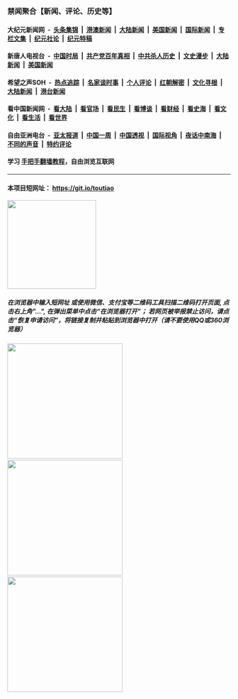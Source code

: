 ### 禁闻聚合【新闻、评论、历史等】

#### 大纪元新闻网 &nbsp;-&nbsp; [头条集锦](indexes/E头条集锦.md?t=03030502) &nbsp;|&nbsp; [港澳新闻](indexes/E港澳新闻.md?t=03030502)  &nbsp;|&nbsp; [大陆新闻](indexes/E大陆新闻.md?t=03030502) &nbsp;|&nbsp; [美国新闻](indexes/E美国新闻.md?t=03030502) &nbsp;|&nbsp; [国际新闻](indexes/E国际新闻.md?t=03030502) &nbsp;|&nbsp; [专栏文集](indexes/E专栏文集.md?t=03030502) &nbsp;|&nbsp; [纪元社论](indexes/E纪元社论.md?t=03030502) &nbsp;|&nbsp; [纪元特稿](indexes/E纪元特稿.md?t=03030502) 

#### 新唐人电视台 &nbsp;-&nbsp; [中国时局](indexes/N中国时局.md?t=03030502) &nbsp;|&nbsp; [共产党百年真相](indexes/N共产党百年真相.md?t=03030502) &nbsp;|&nbsp; [中共杀人历史](indexes/N中共杀人历史.md?t=03030502) &nbsp;|&nbsp; [文史漫步](indexes/N文史漫步.md?t=03030502) &nbsp;|&nbsp; [大陆新闻](indexes/N大陆新闻.md?t=03030502) &nbsp;|&nbsp; [美国新闻](indexes/N美国新闻.md?t=03030502)

#### 希望之声SOH &nbsp;-&nbsp; [热点追踪](indexes/H热点追踪.md?t=03030502) &nbsp;|&nbsp; [名家谈时事](indexes/H名家谈时事.md?t=03030502) &nbsp;|&nbsp; [个人评论](indexes/H个人评论.md?t=03030502)  &nbsp;|&nbsp; [红朝解密](indexes/H红朝解密.md?t=03030502) &nbsp;|&nbsp; [文化寻根](indexes/H文化寻根.md?t=03030502) &nbsp;|&nbsp; [大陆新闻](indexes/H大陆新闻.md?t=03030502) &nbsp;|&nbsp; [港台新闻](indexes/H港台新闻.md?t=03030502)

#### 看中国新闻网 &nbsp;-&nbsp; [看大陆](indexes/S看大陆.md?t=03030502) &nbsp;|&nbsp; [看官场](indexes/S看官场.md?t=03030502) &nbsp;|&nbsp; [看民生](indexes/S看民生.md?t=03030502)  &nbsp;|&nbsp; [看博谈](indexes/S看博谈.md?t=03030502) &nbsp;|&nbsp; [看财经](indexes/S看财经.md?t=03030502) &nbsp;|&nbsp; [看史海](indexes/S看史海.md?t=03030502) &nbsp;|&nbsp; [看文化](indexes/S看文化.md?t=03030502) &nbsp;|&nbsp; [看生活](indexes/S看生活.md?t=03030502) &nbsp;|&nbsp; [看世界](indexes/S看世界.md?t=03030502)

#### 自由亚洲电台 &nbsp;-&nbsp; [亚太报道](indexes/R亚太报道.md?t=03030502) &nbsp;|&nbsp; [中国一周](indexes/R中国一周.md?t=03030502) &nbsp;|&nbsp; [中国透视](indexes/R中国透视.md?t=03030502)  &nbsp;|&nbsp; [国际视角](indexes/R国际视角.md?t=03030502) &nbsp;|&nbsp; [夜话中南海](indexes/R夜话中南海.md?t=03030502) &nbsp;|&nbsp; [不同的声音](indexes/R不同的声音.md?t=03030502) &nbsp;|&nbsp; [特约评论](indexes/R特约评论.md?t=03030502)

#### 学习 [手把手翻墙教程](https://github.com/gfw-breaker/guides/wiki)，自由浏览互联网

----

#### 本项目短网址： https://git.io/toutiao
<img src="https://raw.githubusercontent.com/gfw-breaker/banned-news/master/scripts/img/qr.png" width="200px"/>  

##### 在浏览器中输入短网址 或使用微信、支付宝等二维码工具扫描二维码打开页面, 点击右上角"...", 在弹出菜单中点击“在浏览器打开”； 若网页被举报禁止访问，请点击“恢复申请访问”，将链接复制并粘贴到浏览器中打开（请不要使用QQ或360浏览器）

<img src="https://raw.githubusercontent.com/gfw-breaker/banned-news/master/scripts/img/1.png" width="260px"/> &nbsp; <img src="https://raw.githubusercontent.com/gfw-breaker/banned-news/master/scripts/img/2.png" width="260px"/> &nbsp; <img src="https://raw.githubusercontent.com/gfw-breaker/banned-news/master/scripts/img/3.png" width="260px"/>
